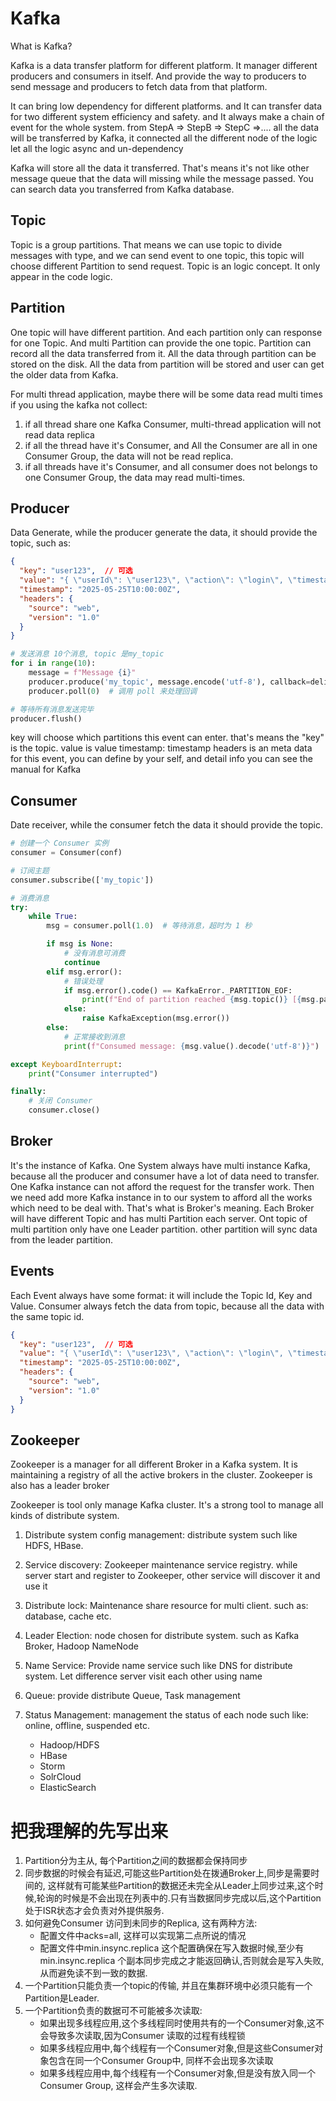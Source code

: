 # Kafka

What is Kafka?

Kafka is a data transfer platform for different platform. It manager different producers and consumers in itself. And provide the way to producers to send message and producers to fetch data from that platform.

It can bring low dependency for different platforms. and It can transfer data for two different system efficiency and safety. and It always make a chain of event for the whole system. from StepA => StepB => StepC =>.... all the data will be transferred by Kafka, it connected all the different node of the logic let all the logic async and un-dependency

Kafka will store all the data it transferred. That's means it's not like other message queue that the data will missing while the message passed. You can search data you transferred from Kafka database.

## Topic

Topic is a group partitions. That means we can use topic to divide messages with type, and we can send event to one topic, this topic will choose different Partition to send request. Topic is an logic concept. It only appear in the code logic.

## Partition

One topic will have different partition. And each partition only can response for one Topic. And multi Partition can provide the one topic.
Partition can record all the data transferred from it. All the data through partition can be stored on the disk. All the data from partition will be stored and user can get the older data from Kafka.

For multi thread application, maybe there will be some data read multi times if you using the kafka not collect:

1. if all thread share one Kafka Consumer, multi-thread application will not read data replica
2. if all the thread have it's Consumer, and All the Consumer are all in one Consumer Group, the data will not be read replica.
3. if all threads have it's Consumer, and all consumer does not belongs to one Consumer Group, the data may read multi-times.

## Producer

Data Generate, while the producer generate the data, it should provide the topic, such as:

```json
{
  "key": "user123",  // 可选
  "value": "{ \"userId\": \"user123\", \"action\": \"login\", \"timestamp\": \"2025-05-25T10:00:00Z\" }",
  "timestamp": "2025-05-25T10:00:00Z",
  "headers": {
    "source": "web",
    "version": "1.0"
  }
}
```

```py
# 发送消息 10个消息, topic 是my_topic
for i in range(10):
    message = f"Message {i}"
    producer.produce('my_topic', message.encode('utf-8'), callback=delivery_report)
    producer.poll(0)  # 调用 poll 来处理回调

# 等待所有消息发送完毕
producer.flush()
```

key will choose which partitions this event can enter. that's means the "key" is the topic.
value is value
timestamp: timestamp
headers is an meta data for this event, you can define by your self, and detail info you can see the manual for Kafka

## Consumer

Date receiver, while the consumer fetch the data it should provide the topic. 

```py
# 创建一个 Consumer 实例
consumer = Consumer(conf)

# 订阅主题
consumer.subscribe(['my_topic'])

# 消费消息
try:
    while True:
        msg = consumer.poll(1.0)  # 等待消息，超时为 1 秒

        if msg is None:
            # 没有消息可消费
            continue
        elif msg.error():
            # 错误处理
            if msg.error().code() == KafkaError._PARTITION_EOF:
                print(f"End of partition reached {msg.topic()} [{msg.partition()}] @ {msg.offset()}")
            else:
                raise KafkaException(msg.error())
        else:
            # 正常接收到消息
            print(f"Consumed message: {msg.value().decode('utf-8')}")

except KeyboardInterrupt:
    print("Consumer interrupted")

finally:
    # 关闭 Consumer
    consumer.close()
```

## Broker

It's the instance of Kafka. One System always have multi instance Kafka, because all the producer and consumer have a lot of data need to transfer. One Kafka instance can not afford the request for the transfer work. Then we need add more Kafka instance in to our system to afford all the works which need to be deal with. That's what is Broker's meaning.
Each Broker will have different Topic and has multi Partition each server.
Ont topic of multi partition only have one Leader partition. other partition will sync data from the leader partition.

## Events

Each Event always have some format: it will include the Topic Id, Key and Value.
Consumer always fetch the data from topic, because all the data with the same topic id.

```json
{
  "key": "user123",  // 可选
  "value": "{ \"userId\": \"user123\", \"action\": \"login\", \"timestamp\": \"2025-05-25T10:00:00Z\" }",
  "timestamp": "2025-05-25T10:00:00Z",
  "headers": {
    "source": "web",
    "version": "1.0"
  }
}
```

## Zookeeper

Zookeeper is a manager for all different Broker in a Kafka system. It is maintaining a registry of all the active brokers in the cluster.
Zookeeper is also has a leader broker

Zookeeper is tool only manage Kafka cluster. It's a strong tool to manage all kinds of distribute system.

1. Distribute system config management: distribute system such like HDFS, HBase.
2. Service discovery: Zookeeper maintenance service registry. while server start and register to Zookeeper, other service will discover it and use it
3. Distribute lock: Maintenance share resource for multi client. such as: database, cache etc.
4. Leader Election: node chosen for distribute system. such as Kafka Broker, Hadoop NameNode
5. Name Service: Provide name service such like DNS for distribute system. Let difference server visit each other using name
6. Queue: provide distribute Queue, Task management
7. Status Management: management the status of each node such like: online, offline, suspended etc.

    * Hadoop/HDFS
    * HBase
    * Storm
    * SolrCloud
    * ElasticSearch

# 把我理解的先写出来

1. Partition分为主从, 每个Partition之间的数据都会保持同步
2. 同步数据的时候会有延迟,可能这些Partition处在拨通Broker上,同步是需要时间的, 这样就有可能某些Partition的数据还未完全从Leader上同步过来,这个时候,轮询的时候是不会出现在列表中的.只有当数据同步完成以后,这个Partition处于ISR状态才会负责对外提供服务.
3. 如何避免Consumer 访问到未同步的Replica, 这有两种方法:
    * 配置文件中acks=all, 这样可以实现第二点所说的情况
    * 配置文件中min.insync.replica 这个配置确保在写入数据时候,至少有min.insync.replica 个副本同步完成之才能返回确认,否则就会是写入失败, 从而避免读不到一致的数据.
4. 一个Partition只能负责一个topic的传输, 并且在集群环境中必须只能有一个Partition是Leader.
5. 一个Partition负责的数据可不可能被多次读取:
    * 如果出现多线程应用,这个多线程同时使用共有的一个Consumer对象,这不会导致多次读取,因为Consumer 读取的过程有线程锁
    * 如果多线程应用中,每个线程有一个Consumer对象,但是这些Consumer对象包含在同一个Consumer Group中, 同样不会出现多次读取
    * 如果多线程应用中,每个线程有一个Consumer对象,但是没有放入同一个Consumer Group, 这样会产生多次读取.

